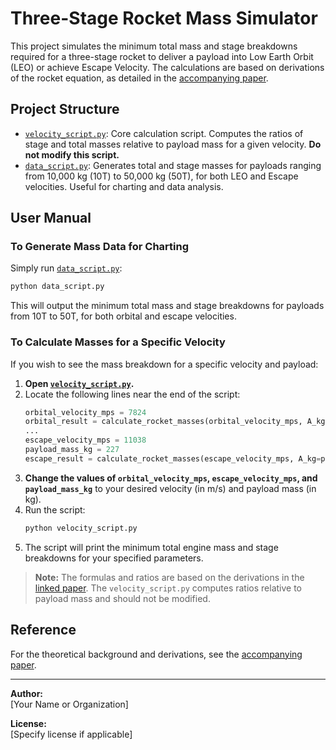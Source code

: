 # Three-Stage Rocket Mass Simulator

This project simulates the minimum total mass and stage breakdowns required for a three-stage rocket to deliver a payload into Low Earth Orbit (LEO) or achieve Escape Velocity. The calculations are based on derivations of the rocket equation, as detailed in the [accompanying paper](link-to-paper).

## Project Structure

- [`velocity_script.py`](velocity_script.py): Core calculation script. Computes the ratios of stage and total masses relative to payload mass for a given velocity. **Do not modify this script.**
- [`data_script.py`](data_script.py): Generates total and stage masses for payloads ranging from 10,000 kg (10T) to 50,000 kg (50T), for both LEO and Escape velocities. Useful for charting and data analysis.

## User Manual

### To Generate Mass Data for Charting

Simply run [`data_script.py`](data_script.py):

```sh
python data_script.py
```

This will output the minimum total mass and stage breakdowns for payloads from 10T to 50T, for both orbital and escape velocities.

### To Calculate Masses for a Specific Velocity

If you wish to see the mass breakdown for a specific velocity and payload:

1. **Open [`velocity_script.py`](velocity_script.py).**
2. Locate the following lines near the end of the script:
   ```python
   orbital_velocity_mps = 7824
   orbital_result = calculate_rocket_masses(orbital_velocity_mps, A_kg=1)
   ...
   escape_velocity_mps = 11038
   payload_mass_kg = 227
   escape_result = calculate_rocket_masses(escape_velocity_mps, A_kg=payload_mass_kg)
   ```
3. **Change the values of `orbital_velocity_mps`, `escape_velocity_mps`, and `payload_mass_kg`** to your desired velocity (in m/s) and payload mass (in kg).
4. Run the script:
   ```sh
   python velocity_script.py
   ```
5. The script will print the minimum total engine mass and stage breakdowns for your specified parameters.

> **Note:** The formulas and ratios are based on the derivations in the [linked paper](link-to-paper). The `velocity_script.py` computes ratios relative to payload mass and should not be modified.

## Reference

For the theoretical background and derivations, see the [accompanying paper](link-to-paper).

---

**Author:**  
[Your Name or Organization]

**License:**  
[Specify license if applicable]